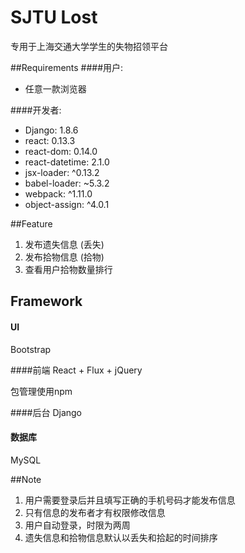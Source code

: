 # SJTU Lost

专用于上海交通大学学生的失物招领平台

##Requirements
####用户:

- 任意一款浏览器

####开发者:

- Django: 1.8.6
- react: 0.13.3
- react-dom: 0.14.0
- react-datetime: 2.1.0
- jsx-loader: ^0.13.2
- babel-loader: ~5.3.2
- webpack: ^1.11.0
- object-assign: ^4.0.1

##Feature

1. 发布遗失信息 (丢失)
2. 发布拾物信息 (拾物)
3. 查看用户拾物数量排行

## Framework
#### UI
Bootstrap

####前端
React + Flux + jQuery

包管理使用npm

####后台
Django

#### 数据库
MySQL

##Note
1. 用户需要登录后并且填写正确的手机号码才能发布信息
2. 只有信息的发布者才有权限修改信息
3. 用户自动登录，时限为两周
4. 遗失信息和拾物信息默认以丢失和拾起的时间排序